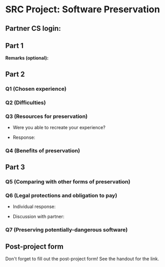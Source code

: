 SRC Project: Software Preservation
==================================

<!-- TODO: Fill this out. Text between arrow symbols (like this) is
a Markdown comment; you can delete the text and the arrow symbols. -->

## Partner CS login:

## Part 1

**Remarks (optional):** <!-- Answer here -->

## Part 2

### Q1 (Chosen experience)

<!-- Answer here -->

### Q2 (Difficulties)

<!-- Answer here -->

### Q3 (Resources for preservation)

* Were you able to recreate your experience?

* Response:

<!-- Answer here -->

### Q4 (Benefits of preservation)

<!-- Answer here -->

## Part 3

### Q5 (Comparing with other forms of preservation)

<!-- Answer here -->

### Q6 (Legal protections and obligation to pay)

* Individual response: 

* Discussion with partner: 

### Q7 (Preserving potentially-dangerous software)

<!-- Answer here -->

## Post-project form

Don't forget to fill out the post-project form!  See the handout for
the link.

